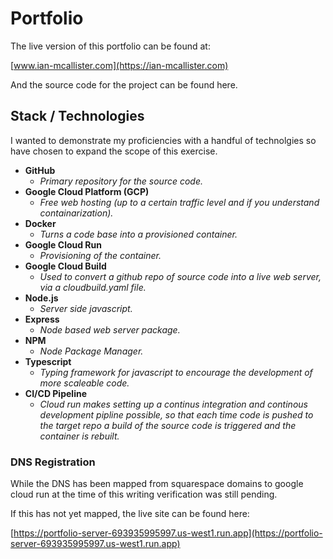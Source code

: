 # Portfolio
The live version of this portfolio can be found at:

[www.ian-mcallister.com](https://ian-mcallister.com)

And the source code for the project can be found here.

## Stack / Technologies
I wanted to demonstrate my proficiencies with a handful of technolgies so have chosen to expand the scope of this exercise.

* __GitHub__
    * _Primary repository for the source code._
* __Google Cloud Platform (GCP)__
    * _Free web hosting (up to a certain traffic level and if you understand containarization)._
* __Docker__
    * _Turns a code base into a provisioned container._
* __Google Cloud Run__
    * _Provisioning of the container._
* __Google Cloud Build__
    * _Used to convert a github repo of source code into a live web server, via a cloudbuild.yaml file._
* __Node.js__
    * _Server side javascript._
* __Express__
    * _Node based web server package._
* __NPM__
    * _Node Package Manager._
* __Typescript__
    * _Typing framework for javascript to encourage the development of more scaleable code._
* __CI/CD Pipeline__
    * _Cloud run makes setting up a continus integration and continous development pipline possible, so that each time code is pushed to the target repo a build of the source code is triggered and the container is rebuilt._

### DNS Registration
While the DNS has been mapped from squarespace domains to google cloud run at the time of this writing verification was still pending.

If this has not yet mapped, the live site can be found here:

[https://portfolio-server-693935995997.us-west1.run.app](https://portfolio-server-693935995997.us-west1.run.app)